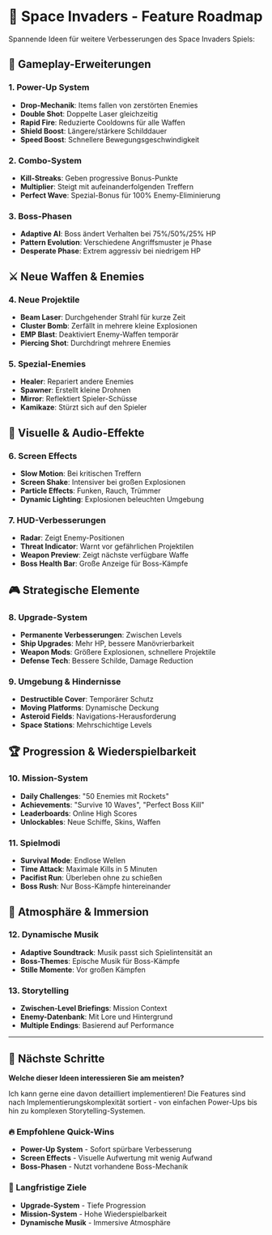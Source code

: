 # 🚀 Space Invaders - Feature Roadmap

Spannende Ideen für weitere Verbesserungen des Space Invaders Spiels:

## 🚀 Gameplay-Erweiterungen

### 1. Power-Up System
- **Drop-Mechanik**: Items fallen von zerstörten Enemies
- **Double Shot**: Doppelte Laser gleichzeitig
- **Rapid Fire**: Reduzierte Cooldowns für alle Waffen
- **Shield Boost**: Längere/stärkere Schilddauer
- **Speed Boost**: Schnellere Bewegungsgeschwindigkeit

### 2. Combo-System
- **Kill-Streaks**: Geben progressive Bonus-Punkte
- **Multiplier**: Steigt mit aufeinanderfolgenden Treffern
- **Perfect Wave**: Spezial-Bonus für 100% Enemy-Eliminierung

### 3. Boss-Phasen
- **Adaptive AI**: Boss ändert Verhalten bei 75%/50%/25% HP
- **Pattern Evolution**: Verschiedene Angriffsmuster je Phase
- **Desperate Phase**: Extrem aggressiv bei niedrigem HP

## ⚔️ Neue Waffen & Enemies

### 4. Neue Projektile

- **Beam Laser**: Durchgehender Strahl für kurze Zeit
- **Cluster Bomb**: Zerfällt in mehrere kleine Explosionen  
- **EMP Blast**: Deaktiviert Enemy-Waffen temporär
- **Piercing Shot**: Durchdringt mehrere Enemies

### 5. Spezial-Enemies

- **Healer**: Repariert andere Enemies
- **Spawner**: Erstellt kleine Drohnen
- **Mirror**: Reflektiert Spieler-Schüsse
- **Kamikaze**: Stürzt sich auf den Spieler

## 🌟 Visuelle & Audio-Effekte

### 6. Screen Effects

- **Slow Motion**: Bei kritischen Treffern
- **Screen Shake**: Intensiver bei großen Explosionen
- **Particle Effects**: Funken, Rauch, Trümmer
- **Dynamic Lighting**: Explosionen beleuchten Umgebung

### 7. HUD-Verbesserungen

- **Radar**: Zeigt Enemy-Positionen
- **Threat Indicator**: Warnt vor gefährlichen Projektilen
- **Weapon Preview**: Zeigt nächste verfügbare Waffe
- **Boss Health Bar**: Große Anzeige für Boss-Kämpfe

## 🎮 Strategische Elemente

### 8. Upgrade-System

- **Permanente Verbesserungen**: Zwischen Levels
- **Ship Upgrades**: Mehr HP, bessere Manövrierbarkeit
- **Weapon Mods**: Größere Explosionen, schnellere Projektile
- **Defense Tech**: Bessere Schilde, Damage Reduction

### 9. Umgebung & Hindernisse

- **Destructible Cover**: Temporärer Schutz
- **Moving Platforms**: Dynamische Deckung
- **Asteroid Fields**: Navigations-Herausforderung
- **Space Stations**: Mehrschichtige Levels

## 🏆 Progression & Wiederspielbarkeit

### 10. Mission-System

- **Daily Challenges**: "50 Enemies mit Rockets"
- **Achievements**: "Survive 10 Waves", "Perfect Boss Kill"
- **Leaderboards**: Online High Scores
- **Unlockables**: Neue Schiffe, Skins, Waffen

### 11. Spielmodi

- **Survival Mode**: Endlose Wellen
- **Time Attack**: Maximale Kills in 5 Minuten
- **Pacifist Run**: Überleben ohne zu schießen
- **Boss Rush**: Nur Boss-Kämpfe hintereinander

## 🎨 Atmosphäre & Immersion

### 12. Dynamische Musik

- **Adaptive Soundtrack**: Musik passt sich Spielintensität an
- **Boss-Themes**: Epische Musik für Boss-Kämpfe
- **Stille Momente**: Vor großen Kämpfen

### 13. Storytelling

- **Zwischen-Level Briefings**: Mission Context
- **Enemy-Datenbank**: Mit Lore und Hintergrund
- **Multiple Endings**: Basierend auf Performance

---

## 🤔 Nächste Schritte

**Welche dieser Ideen interessieren Sie am meisten?**

Ich kann gerne eine davon detailliert implementieren! Die Features sind nach Implementierungskomplexität sortiert - von einfachen Power-Ups bis hin zu komplexen Storytelling-Systemen.

### 🔥 Empfohlene Quick-Wins

- **Power-Up System** - Sofort spürbare Verbesserung
- **Screen Effects** - Visuelle Aufwertung mit wenig Aufwand  
- **Boss-Phasen** - Nutzt vorhandene Boss-Mechanik

### 🚀 Langfristige Ziele

- **Upgrade-System** - Tiefe Progression
- **Mission-System** - Hohe Wiederspielbarkeit
- **Dynamische Musik** - Immersive Atmosphäre
